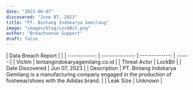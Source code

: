 ```yaml
---
date: "2023-06-07"
discovered: "June 07, 2023"
title: "PT. Bintang Indokarya Gemilang"
image: "images/blog/LockBit.png"
author: "Breachsense Support"
draft: false
---
```


| Data Breach Report           |              | 
| :-----------: | :-------------:     |:-------------:    | :-----:|
| Victim      | bintangindokaryagemilang.co.id      | 
| Threat Actor      | LockBit      | 
| Date Discovered      | Jun 07, 2023      | 
| Description      | PT. Bintang Indokarya Gemilang is a manufacturing company engaged in the production of footwear/shoes with the Adidas brand.      | 
| Leak Size      | Unknown      | 
